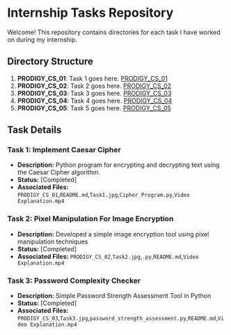 # Internship Tasks Repository

Welcome! This repository contains directories for each task I have worked on during my internship.

## Directory Structure

1. **PRODIGY_CS_01**: Task 1 goes here. [PRODIGY_CS_01](https://github.com/Faltom790/Prodigy-InfoTech-Internship/tree/master/PRODIGY_CS_01)
2. **PRODIGY_CS_02**: Task 2 goes here. [PRODIGY_CS_02](https://github.com/Faltom790/Prodigy-InfoTech-Internship/tree/master/PRODIGY_CS_02)
3. **PRODIGY_CS_03**: Task 3 goes here. [PRODIGY_CS_03](https://github.com/Faltom790/Prodigy-InfoTech-Internship/tree/master/PRODIGY_CS_03)
4. **PRODIGY_CS_04**: Task 4 goes here. [PRODIGY_CS_04](https://github.com/Faltom790/Prodigy-InfoTech-Internship/tree/master/PRODIGY_CS_04)
5. **PRODIGY_CS_05**: Task 5 goes here. [PRODIGY_CS_05](https://github.com/Faltom790/Prodigy-InfoTech-Internship/tree/master/PRODIGY_CS_05)

## Task Details

### Task 1: Implement Caesar Cipher

- **Description:** Python program for encrypting and decrypting text using the Caesar Cipher algorithm.
- **Status:** [Completed]
- **Associated Files:** `PRODIGY_CS_01`,`README.md`,`Task1.jpg`,`Cipher_Program.py`,`Video Explanation.mp4`

### Task 2: Pixel Manipulation For Image Encryption

- **Description:** Developed a simple image encryption tool using pixel manipulation techniques
- **Status:** [Completed]
- **Associated Files:** `PRODIGY_CS_02`,`Task2.jpg`,`.py`,`README.md`,`Video Explanation.mp4`

### Task 3: Password Complexity Checker

- **Description:** Simple Password Strength Assessment Tool in Python
- **Status:** [Completed]
- **Associated Files:** `PRODIGY_CS_03`,`Task3.jpg`,`password_strength_assessment.py`,`README.md`,`Video Explanation.mp4`

